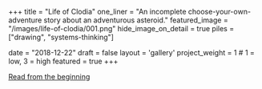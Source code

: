 +++
title 							 = "Life of Clodia"
one_liner 					 = "An incomplete choose-your-own-adventure story about an adventurous asteroid."
featured_image 			 = "/images/life-of-clodia/001.png"
hide_image_on_detail = true
piles 							 = ["drawing", "systems-thinking"]

date 								 = "2018-12-22"
draft 							 = false
layout 							 = 'gallery'
project_weight 			 = 1 # 1 = low, 3 = high
featured 						 = true
+++

<a class="btn btn-outline-dark" href="001">Read from the beginning</a>


